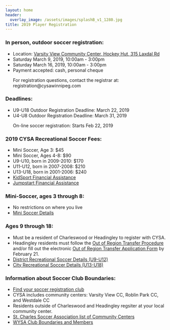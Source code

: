 ```yaml
---
layout: home
header:
  overlay_image: /assets/images/splashB_v1_1280.jpg
title: 2019 Player Registration
---
```

### In person, outdoor soccer registration:
 * Location: [Varsity View Community Center, Hockey Hut, 315 Laxdal Rd](https://goo.gl/maps/e1ZDezgnhCy)
 * Saturday March 9, 2019, 10:00am - 3:00pm
 * Saturday March 16, 2019, 10:00am - 3:00pm
 * Payment accepted: cash, personal cheque

<ul><li style="list-style-type: none;">
For registration questions, contact the registrar at: registration@cysawinnipeg.com
</li></ul>

### Deadlines:
 * U9-U18 Outdoor Registration Deadline: March 22, 2019
 * U4-U8 Outdoor Registration Deadline: March 31, 2019

<ul><li style="list-style-type: none;">
On-line soccer registration:  Starts Feb 22, 2019
</li></ul>

### 2019 CYSA Recreational Soccer Fees:
* Mini Soccer, Age 3: $45
* Mini Soccer, Ages 4-8: $90
* U9-U10, born in 2009-2010: $170
* U11-U12, born in 2007-2008: $210
* U13-U18, born in 2001-2006: $240
* [KidSport Financial Assistance](http://www.kidsportcanada.ca/manitoba/apply-for-assistance)
* [Jumpstart Financial Assistance](http://jumpstart.canadiantire.ca/content/microsites/jumpstart/en/apply.html)

### Mini-Soccer, ages 3 through 8:
* No restrictions on where you live
* [Mini Soccer Details](http://playerone.smigiel.ca/programs/mini-soccer)

### Ages 9 through 18:
 * Must be a resident of Charleswood or Headingley to register with CYSA.
 * Headingley residents must follow the [Out of Region Transfer Procedure](http://manitobasoccer.ca/files/out_of_region_transfer_request_procedure_2018-19.pdf) and/or fill out the electronic [Out of Region Transfer Application Form](https://msa-manitobasoccer.goalline.ca/page.php?page_id=115191) by February 21.
 * [District Recreational Soccer Details (U9-U12)](http://playerone.smigiel.ca/programs/district-rec)
 * [City Recreational Soccer Details (U13-U18)](http://playerone.smigiel.ca/programs/wysa-rec)

### Information about Soccer Club Boundaries:
* [Find your soccer registration club](http://wysa.gameonmanager.com/home_organization.php)
* CYSA includes community centers: Varsity View CC, Roblin Park CC, and Westdale CC
* Residents outside of Charleswood and Headingley regsiter at your local community center.
* [St. Charles Soccer Association list of Community Centers](http://www.stcharles-soccer.com/index.php?src=gendocs&ref=2018%20CC%20Website%20Information&category=Rec%20Outdoor)
* [WYSA Club Boundaries and Members](http://winnipegyouthsoccer.com/page.php?page_id=103662)

